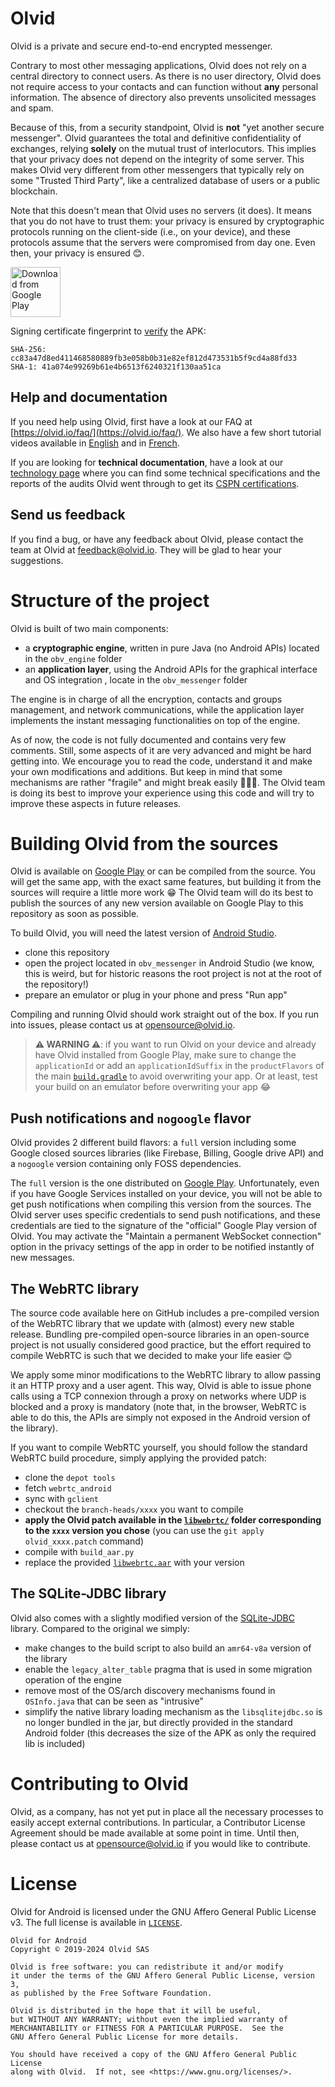 # Olvid

Olvid is a private and secure end-to-end encrypted messenger.

Contrary to most other messaging applications, Olvid does not rely on a central directory to connect users. As there is no user directory, Olvid does not require access to your contacts and can function without **any** personal information. The absence of directory also prevents unsolicited messages and spam.

Because of this, from a security standpoint, Olvid is **not** "yet another secure messenger". Olvid guarantees the total and definitive confidentiality of exchanges, relying **solely** on the mutual trust of interlocutors. This implies that your privacy does not depend on the integrity of some server. This makes Olvid very different from other messengers that typically rely on some "Trusted Third Party", like a centralized database of users or a public blockchain.

Note that this doesn't mean that Olvid uses no servers (it does). It means that you do not have to trust them: your privacy is ensured by cryptographic protocols running on the client-side (i.e., on your device), and these protocols assume that the servers were compromised from day one. Even then, your privacy is ensured 😊.

[<img src="https://play.google.com/intl/en_us/badges/images/generic/en_badge_web_generic.png"
alt="Download from Google Play"
height="80">](https://play.google.com/store/apps/details?id=io.olvid.messenger)

Signing certificate fingerprint to [verify](https://developer.android.com/studio/command-line/apksigner#usage-verify) the APK:
```
SHA-256: cc83a47d8ed411468580889fb3e058b0b31e82ef812d473531b5f9cd4a88fd33
SHA-1: 41a074e99269b61e4b6513f6240321f130aa51ca
```

## Help and documentation

If you need help using Olvid, first have a look at our FAQ at [https://olvid.io/faq/](https://olvid.io/faq/). We also have a few short tutorial videos available in [English](https://www.youtube.com/channel/UCO8UuhbgCyVSTRi4QEschqA) and in [French](https://www.youtube.com/channel/UC6aLiDb04Rfh4MoqDpJoLeg).

If you are looking for **technical documentation**, have a look at our [technology page](https://olvid.io/technology/) where you can find some technical specifications and the reports of the audits Olvid went through to get its [CSPN certifications](https://cyber.gouv.fr/produits-certifies?sort_bef_combine=field_date_de_certification_value_DESC&field_cat_target_id%5B587%5D=587).


## Send us feedback

If you find a bug, or have any feedback about Olvid, please contact the team at Olvid at [feedback@olvid.io](mailto:feedback@olvid.io). They will be glad to hear your suggestions.




# Structure of the project

Olvid is built of two main components:
- a **cryptographic engine**, written in pure Java (no Android APIs) located in the `obv_engine` folder
- an **application layer**, using the Android APIs for the graphical interface and OS integration , locate in the `obv_messenger` folder

The engine is in charge of all the encryption, contacts and groups management, and network communications, while the application layer implements the instant messaging functionalities on top of the engine.

As of now, the code is not fully documented and contains very few comments. Still, some aspects of it are very advanced and might be hard getting into. We encourage you to read the code, understand it and make your own modifications and additions. But keep in mind that some mechanisms are rather "fragile" and might break easily 🥚🥚🥚. The Olvid team is doing its best to improve your experience using this code and will try to improve these aspects in future releases.




# Building Olvid from the sources

Olvid is available on [Google Play](https://play.google.com/store/apps/details?id=io.olvid.messenger) or can be compiled from the source. You will get the same app, with the exact same features, but building it from the sources will require a little more work 😁 The Olvid team will do its best to publish the sources of any new version available on Google Play to this repository as soon as possible.

To build Olvid, you will need the latest version of [Android Studio](https://developer.android.com/studio).

- clone this repository
- open the project located in `obv_messenger` in Android Studio (we know, this is weird, but for historic reasons the root project is not at the root of the repository!)
- prepare an emulator or plug in your phone and press "Run app"
  
Compiling and running Olvid should work straight out of the box. If you run into issues, please contact us at [opensource@olvid.io](mailto:opensource@olvid.io).
  
> **⚠ WARNING ⚠**: if you want to run Olvid on your device and already have Olvid installed from Google Play,
> make sure to change the `applicationId` or add an `applicationIdSuffix` in the `productFlavors` 
> of the main [`build.gradle`](obv_messenger/app/build.gradle) to 
> avoid overwriting your app. Or at least, test your build on an emulator before overwriting your app 😂


## Push notifications and `nogoogle` flavor

Olvid provides 2 different build flavors: a `full` version including some Google closed sources libraries (like Firebase, Billing, Google drive API) and a `nogoogle` version containing only FOSS dependencies.

The `full` version is the one distributed on [Google Play](https://play.google.com/store/apps/details?id=io.olvid.messenger). Unfortunately, even if you have Google Services installed on your device, you will not be able to get push notifications when compiling this version from the sources. The Olvid server uses specific credentials to send push notifications, and these credentials are tied to the signature of the "official" Google Play version of Olvid. You may activate the "Maintain a permanent WebSocket connection" option in the privacy settings of the app in order to be notified instantly of new messages.


## The WebRTC library

The source code available here on GitHub includes a pre-compiled version of the WebRTC library that we update with (almost) every new stable release. Bundling pre-compiled open-source libraries in an open-source project is not usually considered good practice, but the effort required to compile WebRTC is such that we decided to make your life easier 😊

We apply some minor modifications to the WebRTC library to allow passing it an HTTP proxy and a user agent. This way, Olvid is able to issue phone calls using a TCP connexion through a proxy on networks where UDP is blocked and a proxy is mandatory (note that, in the browser, WebRTC is able to do this, the APIs are simply not exposed in the Android version of the library).

If you want to compile WebRTC yourself, you should follow the standard WebRTC build procedure, simply applying the provided patch:

- clone the `depot tools`
- fetch `webrtc_android`
- sync with `gclient`
- checkout the `branch-heads/xxxx` you want to compile
- **apply the Olvid patch available in the [`libwebrtc/`](obv_messenger/libwebrtc/) folder corresponding to the `xxxx` version you chose** (you can use the `git apply olvid_xxxx.patch` command)
- compile with `build_aar.py`
- replace the provided [`libwebrtc.aar`](obv_messenger/libwebrtc/libwebrtc.aar) with your version


## The SQLite-JDBC library

Olvid also comes with a slightly modified version of the [SQLite-JDBC](https://github.com/xerial/sqlite-jdbc) library. Compared to the original we simply:

- make changes to the build script to also build an `amr64-v8a` version of the library
- enable the `legacy_alter_table` pragma that is used in some migration operation of the engine
- remove most of the OS/arch discovery mechanisms found in `OSInfo.java` that can be seen as "intrusive"
- simplify the native library loading mechanism as the `libsqlitejdbc.so` is no longer bundled in the jar, but directly provided in the standard Android folder (this decreases the size of the APK as only the required lib is included)




# Contributing to Olvid

Olvid, as a company, has not yet put in place all the necessary processes to easily accept external contributions. In particular, a Contributor License Agreement should be made available at some point in time. Until then, please contact us at [opensource@olvid.io](mailto:opensource@olvid.io) if you would like to contribute. 




# License

Olvid for Android is licensed under the GNU Affero General Public License v3. The full license is available in [`LICENSE`](LICENSE).


    Olvid for Android
    Copyright © 2019-2024 Olvid SAS
    
    Olvid is free software: you can redistribute it and/or modify
    it under the terms of the GNU Affero General Public License, version 3,
    as published by the Free Software Foundation.
    
    Olvid is distributed in the hope that it will be useful,
    but WITHOUT ANY WARRANTY; without even the implied warranty of
    MERCHANTABILITY or FITNESS FOR A PARTICULAR PURPOSE.  See the
    GNU Affero General Public License for more details.
    
    You should have received a copy of the GNU Affero General Public License
    along with Olvid.  If not, see <https://www.gnu.org/licenses/>.
